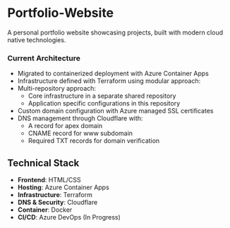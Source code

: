 # Portfolio-Website
A personal portfolio website showcasing projects, built with modern cloud native technologies.

### Current Architecture
- Migrated to containerized deployment with Azure Container Apps
- Infrastructure defined with Terraform using modular approach:
- Multi-repository approach:
  - Core infrastructure in a separate shared repository
  - Application specific configurations in this repository
- Custom domain configuration with Azure managed SSL certificates
- DNS management through Cloudflare with:
  - A record for apex domain
  - CNAME record for www subdomain
  - Required TXT records for domain verification

## Technical Stack
- **Frontend**: HTML/CSS
- **Hosting**: Azure Container Apps
- **Infrastructure**: Terraform
- **DNS & Security**: Cloudflare
- **Container**: Docker
- **CI/CD**: Azure DevOps (In Progress)
